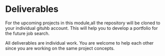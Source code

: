 # Deliverables

For the upcoming projects in this module,all the repository will be cloned to your individual gituhb account. This will help you to develop a portfolio for the future job search.

All deliverables are individual work. You are welcome to help each other since you are working on the same project concepts.
